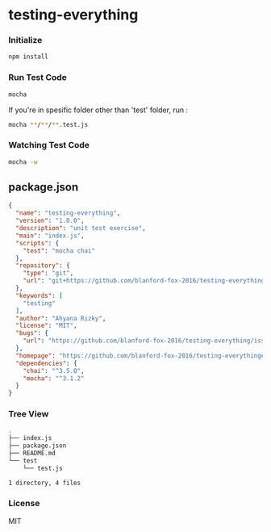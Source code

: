 # testing-everything

### Initialize
```sh
npm install
```

### Run Test Code
```sh
mocha
```
If you're in spesific folder other than 'test' folder, run :
```sh
mocha **/**/**.test.js
```
### Watching Test Code
```sh
mocha -w
```

## package.json
```json
{
  "name": "testing-everything",
  "version": "1.0.0",
  "description": "unit test exercise",
  "main": "index.js",
  "scripts": {
    "test": "mocha chai"
  },
  "repository": {
    "type": "git",
    "url": "git+https://github.com/blanford-fox-2016/testing-everything.git"
  },
  "keywords": [
    "testing"
  ],
  "author": "Ahyana Rizky",
  "license": "MIT",
  "bugs": {
    "url": "https://github.com/blanford-fox-2016/testing-everything/issues"
  },
  "homepage": "https://github.com/blanford-fox-2016/testing-everything#readme",
  "dependencies": {
    "chai": "^3.5.0",
    "mocha": "^3.1.2"
  }
}
```

### Tree View
```sh
.
├── index.js
├── package.json
├── README.md
└── test
    └── test.js

1 directory, 4 files
```

### License
MIT
